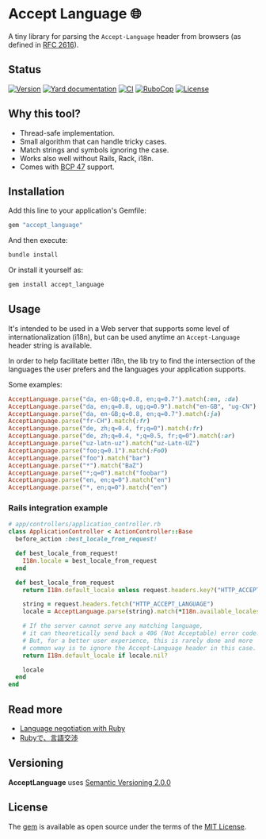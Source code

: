 # Accept Language 🌐

A tiny library for parsing the `Accept-Language` header from browsers (as defined in [RFC 2616](https://tools.ietf.org/html/rfc2616#section-14.4)).

## Status

[![Version](https://img.shields.io/github/v/tag/cyril/accept_language.rb?label=Version&logo=github)](https://github.com/cyril/accept_language.rb/releases)
[![Yard documentation](https://img.shields.io/badge/Yard-documentation-blue.svg?logo=github)](https://rubydoc.info/github/cyril/accept_language.rb/main)
[![CI](https://github.com/cyril/accept_language.rb/workflows/CI/badge.svg?branch=main)](https://github.com/cyril/accept_language.rb/actions?query=workflow%3Aci+branch%3Amain)
[![RuboCop](https://github.com/cyril/accept_language.rb/workflows/RuboCop/badge.svg?branch=main)](https://github.com/cyril/accept_language.rb/actions?query=workflow%3Arubocop+branch%3Amain)
[![License](https://img.shields.io/github/license/cyril/accept_language.rb?label=License&logo=github)](https://github.com/cyril/accept_language.rb/raw/main/LICENSE.md)

## Why this tool?

- Thread-safe implementation.
- Small algorithm that can handle tricky cases.
- Match strings and symbols ignoring the case.
- Works also well without Rails, Rack, i18n.
- Comes with [BCP 47](https://www.rfc-editor.org/bcp/bcp47.txt) support.

## Installation

Add this line to your application's Gemfile:

```ruby
gem "accept_language"
```

And then execute:

```sh
bundle install
```

Or install it yourself as:

```sh
gem install accept_language
```

## Usage

It's intended to be used in a Web server that supports some level of internationalization (i18n), but can be used anytime an `Accept-Language` header string is available.

In order to help facilitate better i18n, the lib try to find the intersection of the languages the user prefers and the languages your application supports.

Some examples:

```ruby
AcceptLanguage.parse("da, en-GB;q=0.8, en;q=0.7").match(:en, :da)       # => :da
AcceptLanguage.parse("da, en;q=0.8, ug;q=0.9").match("en-GB", "ug-CN")  # => "ug-CN"
AcceptLanguage.parse("da, en-GB;q=0.8, en;q=0.7").match(:ja)            # => nil
AcceptLanguage.parse("fr-CH").match(:fr)                                # => nil
AcceptLanguage.parse("de, zh;q=0.4, fr;q=0").match(:fr)                 # => nil
AcceptLanguage.parse("de, zh;q=0.4, *;q=0.5, fr;q=0").match(:ar)        # => :ar
AcceptLanguage.parse("uz-latn-uz").match("uz-Latn-UZ")                  # => "uz-Latn-UZ"
AcceptLanguage.parse("foo;q=0.1").match(:FoO)                           # => :FoO
AcceptLanguage.parse("foo").match("bar")                                # => nil
AcceptLanguage.parse("*").match("BaZ")                                  # => "BaZ"
AcceptLanguage.parse("*;q=0").match("foobar")                           # => nil
AcceptLanguage.parse("en, en;q=0").match("en")                          # => nil
AcceptLanguage.parse("*, en;q=0").match("en")                           # => nil
```

### Rails integration example

```ruby
# app/controllers/application_controller.rb
class ApplicationController < ActionController::Base
  before_action :best_locale_from_request!

  def best_locale_from_request!
    I18n.locale = best_locale_from_request
  end

  def best_locale_from_request
    return I18n.default_locale unless request.headers.key?("HTTP_ACCEPT_LANGUAGE")

    string = request.headers.fetch("HTTP_ACCEPT_LANGUAGE")
    locale = AcceptLanguage.parse(string).match(*I18n.available_locales)

    # If the server cannot serve any matching language,
    # it can theoretically send back a 406 (Not Acceptable) error code.
    # But, for a better user experience, this is rarely done and more
    # common way is to ignore the Accept-Language header in this case.
    return I18n.default_locale if locale.nil?

    locale
  end
end
```

## Read more

* [Language negotiation with Ruby](https://dev.to/cyri_/language-negotiation-with-ruby-5166)
* [Rubyで、言語交渉](https://qiita.com/cyril/items/45dc233edb7be9d614e7)

## Versioning

__AcceptLanguage__ uses [Semantic Versioning 2.0.0](https://semver.org/)

## License

The [gem](https://rubygems.org/gems/accept_language) is available as open source under the terms of the [MIT License](https://opensource.org/licenses/MIT).
